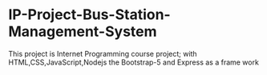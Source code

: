 # IP-Project-Bus-Station-Management-System
This project is Internet Programming course project; with HTML,CSS,JavaScript,Nodejs the Bootstrap-5 and Express as a frame work
